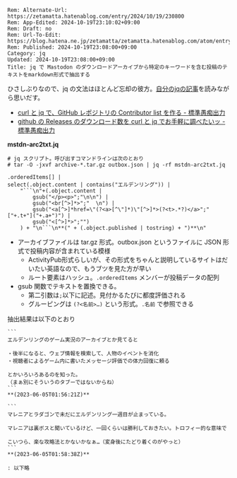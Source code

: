 ```header
Rem: Alternate-Url: https://zetamatta.hatenablog.com/entry/2024/10/19/230800
Rem: App-Edited: 2024-10-19T23:10:02+09:00
Rem: Draft: no
Rem: Url-To-Edit: https://blog.hatena.ne.jp/zetamatta/zetamatta.hatenablog.com/atom/entry/6802418398297384100
Rem: Published: 2024-10-19T23:08:00+09:00
Category: jq
Updated: 2024-10-19T23:08:00+09:00
Title: jq で Mastodon のダウンロードアーカイブから特定のキーワードを含む投稿のテキストをmarkdown形式で抽出する
```
ひさしぶりなので、jq の文法はほとんど忘却の彼方。[自分のjqの記事](https://zetamatta.hatenablog.com/archive/category/jq)を読みながら思いだす。

+ [curl と jq で、GitHub レポジトリの Contributor list を作る - 標準愚痴出力](https://zetamatta.hatenablog.com/entry/2024/06/30/042435)
+ [github の Releases のダウンロード数を curl と jq でお手軽に調べたいッ - 標準愚痴出力](https://zetamatta.hatenablog.com/entry/2018/07/20/225828)

**mstdn-arc2txt.jq**

```
# jq スクリプト。呼び出すコマンドラインは次のとおり
# tar -O -jxvf archive-*.tar.gz outbox.json | jq -rf mstdn-arc2txt.jq

.orderedItems[] |
select(.object.content | contains("エルデンリング")) |
    "```\n"+(.object.content |
        gsub("</p><p>";"\n\n") |
        gsub("<br[^>]*>";"  \n") |
        gsub("<a[^>]*href=\"(?<a>[^\"]*)\"[^>]*>(?<t>.*?)</a>";"["+.t+"]("+.a+")") |
        gsub("<[^>]*>";"")
    ) + "\n```\n**(" + (.object.published | tostring) + ")**\n"
```

+ アーカイブファイルは tar.gz 形式。outbox.json というファイルに JSON 形式で投稿内容が含まれている模様
    + ActivityPub形式らしいが、その形式をちゃんと説明しているサイトはだいたい英語なので、もうブツを見た方が早い
    + ルート要素はハッシュ。`.orderedItems` メンバーが投稿データの配列
+ gsub 関数でテキストを置換できる。
    + 第二引数は`;`以下に記述。見付かるたびに都度評価される
    + グルーピングは `(?<名前>…)` という形式。`.名前` で参照できる

抽出結果は以下のとおり

    ```
    エルデンリングのゲーム実況のアーカイブとか見てると

    ・後半になると、ウェブ情報を検索して、人物のイベントを消化
    ・視聴者によるゲーム内に書いたメッセージ評価での体力回復に頼る

    とかいろいろあるのを知った。
    （まぁ別にそういうのタブーではないからね）
    ```
    **(2023-06-05T01:56:21Z)**

    ```
    マレニアとラダゴンで未だにエルデンリング一週目が止まっている。

    マレニアは裏ボスと聞いているけど、一回くらいは勝利しておきたい。トロフィー的な意味で

    こいつら、楽な攻略法とかないかなぁ…（変身後にたどり着くのがやっと）
    ```
    **(2023-06-05T01:58:38Z)**

    : 以下略
